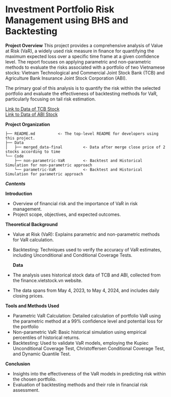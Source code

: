 # Investment Portfolio Risk Management using BHS and Backtesting
**Project Overview**
This project provides a comprehensive analysis of Value at Risk (VaR), a widely used risk measure in finance for quantifying the maximum expected loss over a specific time frame at a given confidence level. The report focuses on applying parametric and non-parametric methods to evaluate the risks associated with a portfolio of two Vietnamese stocks: Vietnam Technological and Commercial Joint Stock Bank (TCB) and Agriculture Bank Insurance Joint Stock Corporation (ABI).

The primary goal of this analysis is to quantify the risk within the selected portfolio and evaluate the effectiveness of backtesting methods for VaR, particularly focusing on tail risk estimation.

[Link to Data of TCB Stock](https://finance.vietstock.vn/TCB/transaction-statistics.htm?grid=invest)<br />
[Link to Data of ABI Stock](https://finance.vietstock.vn/ABI/transaction-statistics.htm)

**Project Organization**
```
├── README.md          <- The top-level README for developers using this project.
├── Data
│   ├── merged_data-final         <- Data after merge close price of 2 stocks according to time
└── Code
    ├── non-parametric-VaR        <- Backtest and Historical Simulation for non-parametric approach
    └── parametric-VaR            <- Backtest and Historical Simulation for parametric approach
```

***Contents***

**Introduction**

- Overview of financial risk and the importance of VaR in risk management.
- Project scope, objectives, and expected outcomes.
  
**Theoretical Background**

- Value at Risk (VaR): Explains parametric and non-parametric methods for VaR calculation.
- Backtesting: Techniques used to verify the accuracy of VaR estimates, including Unconditional and Conditional Coverage Tests.

  **Data**

- The analysis uses historical stock data of TCB and ABI, collected from the finance.vietstock.vn website.
- The data spans from May 4, 2023, to May 4, 2024, and includes daily closing prices.

**Tools and Methods Used**

- Parametric VaR Calculation: Detailed calculation of portfolio VaR using the parametric method at a 99% confidence level and potential loss for the portfolio
- Non-parametric VaR: Basic historical simulation using empirical percentiles of historical returns.
- Backtesting: Used to validate VaR models, employing the Kupiec Unconditional Coverage Test, Christoffersen Conditional Coverage Test, and Dynamic Quantile Test.
  
**Conclusion**

- Insights into the effectiveness of the VaR models in predicting risk within the chosen portfolio.
- Evaluation of backtesting methods and their role in financial risk assessment.

